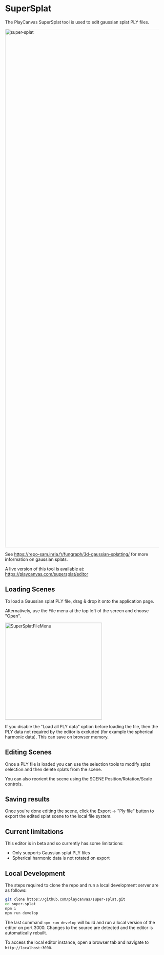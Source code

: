 # SuperSplat

The PlayCanvas SuperSplat tool is used to edit gaussian splat PLY files.

<img width="1696" alt="super-splat" src="https://github.com/playcanvas/super-splat/assets/11276292/f86cb5a2-649c-49db-9ea2-aa85b5b40b27">

See https://repo-sam.inria.fr/fungraph/3d-gaussian-splatting/ for more information on gaussian splats.

A live version of this tool is available at:
https://playcanvas.com/supersplat/editor

## Loading Scenes

To load a Gaussian splat PLY file, drag & drop it onto the application page.

Alternatively, use the File menu at the top left of the screen and choose "Open".

<img width="317" alt="SuperSplatFileMenu" src="https://github.com/playcanvas/supersplat/assets/11276292/9efe950c-d79d-42c9-bbc6-5f6ca82772e7">

If you disable the "Load all PLY data" option before loading the file, then the PLY data not required by the editor is excluded (for example the spherical harmonic data). This can save on browser memory.

## Editing Scenes

Once a PLY file is loaded you can use the selection tools to modify splat selection and then delete splats from the scene.

You can also reorient the scene using the SCENE Position/Rotation/Scale controls.

## Saving results

Once you're done editing the scene, click the Export -> "Ply file" button to export the edited splat scene to the local file system.

## Current limitations

This editor is in beta and so currently has some limitations:

- Only supports Gaussian splat PLY files
- Spherical harmonic data is not rotated on export

## Local Development

The steps required to clone the repo and run a local development server are as follows:

```sh
git clone https://github.com/playcanvas/super-splat.git
cd super-splat
npm i
npm run develop
```

The last command `npm run develop` will build and run a local version of the editor on port 3000. Changes to the source are detected and the editor is automatically rebuilt.

To access the local editor instance, open a browser tab and navigate to `http://localhost:3000`.

